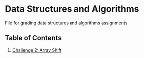 # Data Structures and Algorithms
File for grading data structures and algorithms assignments
## Table of Contents
1. [Challenge 2: Array Shift](Challenges/ArrayShift)